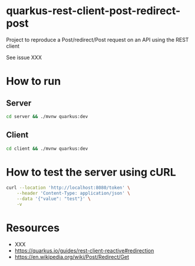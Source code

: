 # quarkus-rest-client-post-redirect-post

Project to reproduce a Post/redirect/Post request on an API using the REST client

See issue XXX

# How to run

## Server

```sh
cd server && ./mvnw quarkus:dev
```

## Client

```sh
cd client && ./mvnw quarkus:dev
```

# How to test the server using cURL

```sh
curl --location 'http://localhost:8080/token' \
    --header 'Content-Type: application/json' \
    --data '{"value": "test"}' \
    -v
```

# Resources

- XXX
- https://quarkus.io/guides/rest-client-reactive#redirection
- https://en.wikipedia.org/wiki/Post/Redirect/Get
